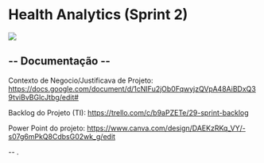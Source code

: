 <h1> Health Analytics (Sprint 2) </h1>

<a href="https://imgur.com/OSNHwn7.png">
  <img src="https://imgur.com/OSNHwn7.png" />
</a>

<h2> -- Documentação -- </h2>

Contexto de Negocio/Justificava de Projeto:
https://docs.google.com/document/d/1cNIFu2jOb0FqwyjzQVpA48AiBDxQ39tviBvBGlcJtbg/edit#

Backlog do Projeto (TI):
https://trello.com/c/b9aPZETe/29-sprint-backlog

Power Point do projeto:
https://www.canva.com/design/DAEKzRKq_VY/-s07g6mPkQ8CdbsG02wk_g/edit

--
.
